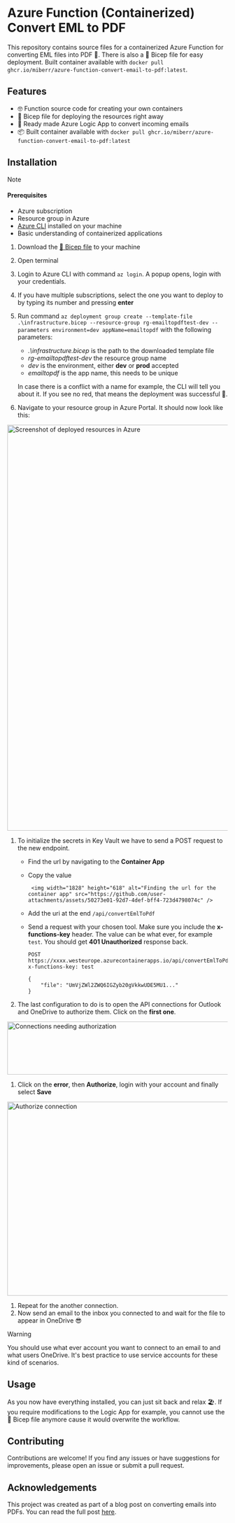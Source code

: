 # Azure Function (Containerized) Convert EML to PDF

This repository contains source files for a containerized Azure Function for converting EML files into PDF 📧. There is also a 💪 Bicep file for easy deployment. Built container available with `docker pull ghcr.io/miberr/azure-function-convert-email-to-pdf:latest`.

## Features

-   🤓 Function source code for creating your own containers
-   💪 Bicep file for deploying the resources right away
-   🤖 Ready made Azure Logic App to convert incoming emails
-   📦 Built container available with `docker pull ghcr.io/miberr/azure-function-convert-email-to-pdf:latest`

## Installation

> [!NOTE]
>
> #### Prerequisites
>
> -   Azure subscription
> -   Resource group in Azure
> -   [Azure CLI](https://learn.microsoft.com/en-us/cli/azure/what-is-azure-cli?view=azure-cli-latest) installed on your machine
> -   Basic understanding of containerized applications

1. Download the [💪 Bicep file](https://raw.githubusercontent.com/miberr/Azure-Function-Convert-EML-to-PDF/main/infrastructure.bicep) to your machine
1. Open terminal
1. Login to Azure CLI with command `az login`. A popup opens, login with your credentials.
1. If you have multiple subscriptions, select the one you want to deploy to by typing its number and pressing **enter**
1. Run command `az deployment group create --template-file .\infrastructure.bicep --resource-group rg-emailtopdftest-dev --parameters environment=dev appName=emailtopdf` with the following parameters:

    - _.\infrastructure.bicep_ is the path to the downloaded template file
    - _rg-emailtopdftest-dev_ the resource group name
    - _dev_ is the environment, either **dev** or **prod** accepted
    - _emailtopdf_ is the app name, this needs to be unique

    In case there is a conflict with a name for example, the CLI will tell you about it. If you see no red, that means the deployment was successful 🥳.

1. Navigate to your resource group in Azure Portal. It should now look like this:

 <img width="1642" height="927" alt="Screenshot of deployed resources in Azure" src="https://github.com/user-attachments/assets/a78cbc8c-6768-461d-8801-4aedb95c8036" />

1.  To initialize the secrets in Key Vault we have to send a POST request to the new endpoint.

    -   Find the url by navigating to the **Container App**
    -   Copy the value

             <img width="1828" height="618" alt="Finding the url for the container app" src="https://github.com/user-attachments/assets/50273e01-92d7-4def-bff4-723d4798074c" />

    -   Add the uri at the end `/api/convertEmlToPdf`
    -   Send a request with your chosen tool. Make sure you include the **x-functions-key** header. The value can be what ever, for example `test`. You should get **401 Unauthorized** response back.

        ```http
        POST https://xxxx.westeurope.azurecontainerapps.io/api/convertEmlToPdf
        x-functions-key: test

        {
            "file": "UmVjZWl2ZWQ6IGZyb20gVkkwUDE5MU1..."
        }
        ```

1.  The last configuration to do is to open the API connections for Outlook and OneDrive to authorize them. Click on the **first one**.

 <img width="936" height="121" alt="Connections needing authorization" src="https://github.com/user-attachments/assets/96529153-caa4-4ddb-a9ad-74a1b7764eda" />

1. Click on the **error**, then **Authorize**, login with your account and finally select **Save**

 <img width="1148" height="443" alt="Authorize connection" src="https://github.com/user-attachments/assets/53a08af5-139b-4a38-96a8-e4a90ffce5bc" />

1. Repeat for the another connection.
1. Now send an email to the inbox you connected to and wait for the file to appear in OneDrive 😎

> [!WARNING]
> You should use what ever account you want to connect to an email to and what users OneDrive. It's best practice to use service accounts for these kind of scenarios.

## Usage

As you now have everything installed, you can just sit back and relax 🏖️. If you require modifications to the Logic App for example, you cannot use the 💪 Bicep file anymore cause it would overwrite the workflow.

## Contributing

Contributions are welcome! If you find any issues or have suggestions for improvements, please open an issue or submit a pull request.

## Acknowledgements

This project was created as part of a blog post on converting emails into PDFs. You can read the full post [here](https://mikkoberg.com/blog/email-to-pdf-with-automation).

